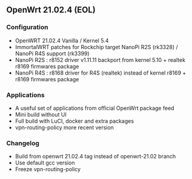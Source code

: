 ## OpenWrt 21.02.4 (EOL)

### Configuration
- OpenWRT 21.02.4 Vanilla / Kernel 5.4
- ImmortalWRT patches for Rockchip target NanoPi R2S (rk3328) / NanoPi R4S support (rk3399)
- NanoPi R2S : r8152 driver v1.11.11 backport from kernel 5.10 + realtek r8169 firmwares package
- NanoPi R4S : r8168 driver for R4S (realtek) instead of kernel r8169 + r8169 firmwares package

### Applications
- A useful set of applications from official OpenWrt package feed
- Mini build without UI
- Full build with LuCI, docker and extra packages
- vpn-routing-policy more recent version

### Changelog
- Build from openwrt 21.02.4 tag instead of openwrt-21.02 branch
- Use default gcc version
- Freeze vpn-routing-policy